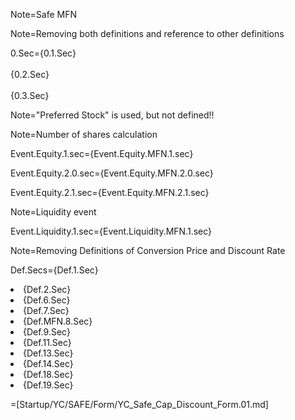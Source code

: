 Note=Safe MFN

Note=Removing both definitions and reference to other definitions

0.Sec={0.1.Sec}<br><br>{0.2.Sec}<br><br>{0.3.Sec}

Note="Preferred Stock" is used, but not defined!!

Note=Number of shares calculation

Event.Equity.1.sec={Event.Equity.MFN.1.sec}

Event.Equity.2.0.sec={Event.Equity.MFN.2.0.sec}

Event.Equity.2.1.sec={Event.Equity.MFN.2.1.sec}

Note=Liquidity event

Event.Liquidity.1.sec={Event.Liquidity.MFN.1.sec}

Note=Removing Definitions of Conversion Price and Discount Rate

Def.Secs={Def.1.Sec}<li>{Def.2.Sec}<li>{Def.6.Sec}<li>{Def.7.Sec}<li>{Def.MFN.8.Sec}<li>{Def.9.Sec}<li>{Def.11.Sec}<li>{Def.13.Sec}<li>{Def.14.Sec}<li>{Def.18.Sec}<li>{Def.19.Sec}

=[Startup/YC/SAFE/Form/YC_Safe_Cap_Discount_Form.01.md]